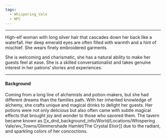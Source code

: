 ```yaml
---
tags:
  - Whispering_Vale
  - NPC
---
```

- - - - -
High-elf woman with long silver hair that cascades down her back like a waterfall. Her deep emerald eyes are often filled with warmth and a hint of mischief. She wears finely embroidered garments. 

She is welcoming and charismatic, she has a natural ability to make her guests feel at ease. She is a skilled conversationalist and takes genuine interest in her patrons‘ stories and experiences.
- - - - 
#### Background
Coming from a long line of alchemists and potion-makers, but she had different dreams than the families path. With her inherited knowledge of alchemy, she crafts unique and magical drinks to delight her guests. Her potions were not only delicious but also often came with subtle magical effects that brought joy and wonder to those who savored them. The tavern became known as [[x_dnd_background_info/World/Locations/Whispering Vale/wv_Towns/Glimmershade Hamlet/The Crystal Elixir]] due to the radiant, and sparkling colors of her concoctions. 

